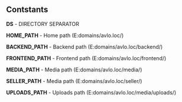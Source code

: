 ## Contstants

**DS** - DIRECTORY SEPARATOR

**HOME_PATH** - Home path (E:domains/avlo.loc/)

**BACKEND_PATH** - Backend path (E:domains/avlo.loc/backend/)

**FRONTEND_PATH** - Frontend path (E:domains/avlo.loc/frontend/)

**MEDIA_PATH** - Media path (E:domains/avlo.loc/media/)

**SELLER_PATH** - Media path (E:domains/avlo.loc/seller/)

**UPLOADS_PATH** - Uploads path (E:domains/avlo.loc/media/uploads/)
